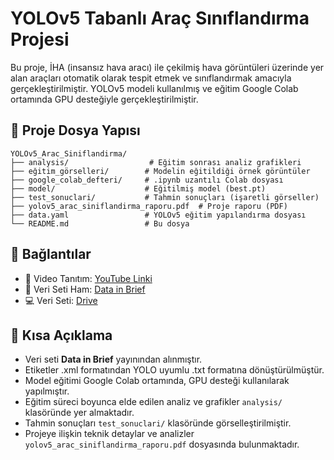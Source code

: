 # YOLOv5 Tabanlı Araç Sınıflandırma Projesi

Bu proje, İHA (insansız hava aracı) ile çekilmiş hava görüntüleri üzerinde yer alan araçları otomatik olarak tespit etmek ve sınıflandırmak amacıyla gerçekleştirilmiştir. YOLOv5 modeli kullanılmış ve eğitim Google Colab ortamında GPU desteğiyle gerçekleştirilmiştir.

## 📁 Proje Dosya Yapısı

```
YOLOv5_Arac_Siniflandirma/
├── analysis/                  # Eğitim sonrası analiz grafikleri
├── eğitim_görselleri/        # Modelin eğitildiği örnek görüntüler
├── google_colab_defteri/     # .ipynb uzantılı Colab dosyası
├── model/                    # Eğitilmiş model (best.pt)
├── test_sonuclari/           # Tahmin sonuçları (işaretli görseller)
├── yolov5_arac_siniflandirma_raporu.pdf  # Proje raporu (PDF)
├── data.yaml                 # YOLOv5 eğitim yapılandırma dosyası
└── README.md                 # Bu dosya
```

## 🔗 Bağlantılar

* 🎩 Video Tanıtım: [YouTube Linki](https://www.youtube.com/watch?v=wUR8a0XJOrE)
* 📁 Veri Seti Ham: [Data in Brief](https://www.sciencedirect.com/science/article/pii/S2352340924002336)
* 💻 Veri Seti: [Drive](https://drive.google.com/file/d/1t8VefcJBFV_f7g_11V731jzZYRFCycgz/view?usp=drive_link)

## 📅 Kısa Açıklama

* Veri seti **Data in Brief** yayınından alınmıştır.
* Etiketler .xml formatından YOLO uyumlu .txt formatına dönüştürülmüştür.
* Model eğitimi Google Colab ortamında, GPU desteği kullanılarak yapılmıştır.
* Eğitim süreci boyunca elde edilen analiz ve grafikler `analysis/` klasöründe yer almaktadır.
* Tahmin sonuçları `test_sonuclari/` klasöründe görselleştirilmiştir.
* Projeye ilişkin teknik detaylar ve analizler `yolov5_arac_siniflandirma_raporu.pdf` dosyasında bulunmaktadır.
